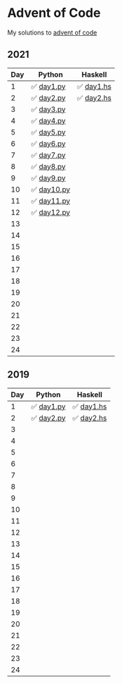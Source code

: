 # Advent of Code

My solutions to [advent of code](adventofcode.com)

## 2021

| Day | Python                          | Haskell                       |
| --- | ------------------------------- | ----------------------------- |
| 1   | ✅ [day1.py](aoc2021/day1.py)   | ✅ [day1.hs](aoc2021/day1.hs) |
| 2   | ✅ [day2.py](aoc2021/day2.py)   | ✅ [day2.hs](aoc2021/day2.hs) |
| 3   | ✅ [day3.py](aoc2021/day3.py)   |                               |
| 4   | ✅ [day4.py](aoc2021/day4.py)   |                               |
| 5   | ✅ [day5.py](aoc2021/day5.py)   |                               |
| 6   | ✅ [day6.py](aoc2021/day6.py)   |                               |
| 7   | ✅ [day7.py](aoc2021/day7.py)   |                               |
| 8   | ✅ [day8.py](aoc2021/day8.py)   |                               |
| 9   | ✅ [day9.py](aoc2021/day9.py)   |                               |
| 10  | ✅ [day10.py](aoc2021/day10.py) |                               |
| 11  | ✅ [day11.py](aoc2021/day11.py) |                               |
| 12  | ✅ [day12.py](aoc2021/day12.py) |                               |
| 13  |                                 |                               |
| 14  |                                 |                               |
| 15  |                                 |                               |
| 16  |                                 |                               |
| 17  |                                 |                               |
| 18  |                                 |                               |
| 19  |                                 |                               |
| 20  |                                 |                               |
| 21  |                                 |                               |
| 22  |                                 |                               |
| 23  |                                 |                               |
| 24  |                                 |                               |

## 2019

| Day | Python                        | Haskell                       |
| --- | ----------------------------- | ----------------------------- |
| 1   | ✅ [day1.py](aoc2019/day1.py) | ✅ [day1.hs](aoc2019/day1.hs) |
| 2   | ✅ [day2.py](aoc2019/day2.py) | ✅ [day2.hs](aoc2019/day2.hs) |
| 3   |                               |                               |
| 4   |                               |                               |
| 5   |                               |                               |
| 6   |                               |                               |
| 7   |                               |                               |
| 8   |                               |                               |
| 9   |                               |                               |
| 10  |                               |                               |
| 11  |                               |                               |
| 12  |                               |                               |
| 13  |                               |                               |
| 14  |                               |                               |
| 15  |                               |                               |
| 16  |                               |                               |
| 17  |                               |                               |
| 18  |                               |                               |
| 19  |                               |                               |
| 20  |                               |                               |
| 21  |                               |                               |
| 22  |                               |                               |
| 23  |                               |                               |
| 24  |                               |                               |
